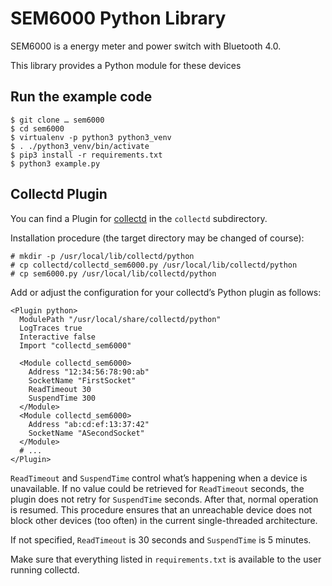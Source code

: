 # SEM6000 Python Library

SEM6000 is a energy meter and power switch with Bluetooth 4.0.

This library provides a Python module for these devices

## Run the example code

```
$ git clone … sem6000
$ cd sem6000
$ virtualenv -p python3 python3_venv
$ . ./python3_venv/bin/activate
$ pip3 install -r requirements.txt
$ python3 example.py
```

## Collectd Plugin

You can find a Plugin for [collectd](https://collectd.org) in the `collectd`
subdirectory.

Installation procedure (the target directory may be changed of course):

```shell
# mkdir -p /usr/local/lib/collectd/python
# cp collectd/collectd_sem6000.py /usr/local/lib/collectd/python
# cp sem6000.py /usr/local/lib/collectd/python
```

Add or adjust the configuration for your collectd’s Python plugin as follows:

```
<Plugin python>
  ModulePath "/usr/local/share/collectd/python"
  LogTraces true
  Interactive false
  Import "collectd_sem6000"

  <Module collectd_sem6000>
    Address "12:34:56:78:90:ab"
    SocketName "FirstSocket"
    ReadTimeout 30
    SuspendTime 300
  </Module>
  <Module collectd_sem6000>
    Address "ab:cd:ef:13:37:42"
    SocketName "ASecondSocket"
  </Module>
  # ...
</Plugin>
```

`ReadTimeout` and `SuspendTime` control what’s happening when a device is
unavailable. If no value could be retrieved for `ReadTimeout` seconds, the
plugin does not retry for `SuspendTime` seconds. After that, normal operation
is resumed. This procedure ensures that an unreachable device does not block
other devices (too often) in the current single-threaded architecture.

If not specified, `ReadTimeout` is 30 seconds and `SuspendTime` is 5 minutes.

Make sure that everything listed in `requirements.txt` is available to the user
running collectd.

